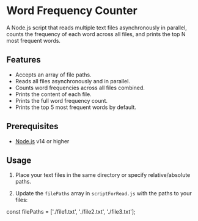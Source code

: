 # Word Frequency Counter

A Node.js script that reads multiple text files asynchronously in parallel, counts the frequency of each word across all files, and prints the top N most frequent words.

## Features

- Accepts an array of file paths.
- Reads all files asynchronously and in parallel.
- Counts word frequencies across all files combined.
- Prints the content of each file.
- Prints the full word frequency count.
- Prints the top 5 most frequent words by default.

## Prerequisites

- [Node.js](https://nodejs.org/) v14 or higher

## Usage

1. Place your text files in the same directory or specify relative/absolute paths.

2. Update the `filePaths` array in `scriptForRead.js` with the paths to your files:


const filePaths = ['./file1.txt', './file2.txt', './file3.txt'];

